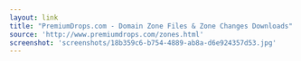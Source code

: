 ```yaml
---
layout: link
title: "PremiumDrops.com - Domain Zone Files & Zone Changes Downloads"
source: 'http://www.premiumdrops.com/zones.html'
screenshot: 'screenshots/18b359c6-b754-4889-ab8a-d6e924357d53.jpg'
---
```


